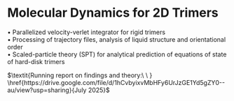 # $\textbf{Molecular Dynamics for 2D Trimers}$

  • $\text{Parallelized velocity-verlet integrator for rigid trimers}$\
  • $\text{Processing of trajectory files, analysis of liquid structure and orientational order}$\
  • $\text{Scaled-particle theory (SPT) for analytical prediction of equations of state of hard-disk trimers}$
  
$\textit{Running report on findings and theory:\ \ } \href{https://drive.google.com/file/d/1hCvbyixvMbHFy6UrJzGE1Yd5gZY0--au/view?usp=sharing}{July 2025}$

